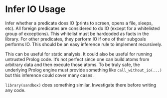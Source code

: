 # Infer IO Usage

Infer whether a predicate does IO (prints to screen, opens a file, sleeps, etc).  All foreign predicates are considered to do IO (except for a whitelisted group of exceptions).  This whitelist must be hardcoded as facts in the library.  For other predicates, they perform IO if one of their subgoals performs IO.  This should be an easy inference rule to implement recursively.

This can be useful for static analysis.  It could also be useful for running untrusted Prolog code.  It’s not perfect since one can build atoms from arbitrary data and then execute those atoms.  To be truly safe, the underlying Prolog engine must provide something like `call_without_io(...)` but this inference could cover many cases.

`library(sandbox)` does something similar.  Investigate there before writing any code.
